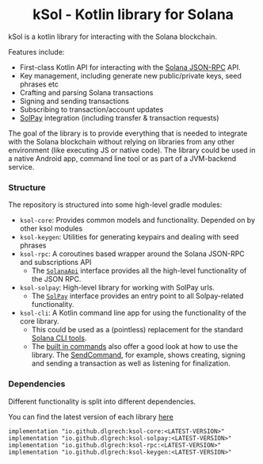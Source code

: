 <h1 align="center">kSol - Kotlin library for Solana</h1>

kSol is a kotlin library for interacting with the Solana blockchain.

Features include:

- First-class Kotlin API for interacting with the [Solana JSON-RPC](https://docs.solana.com/developing/clients/jsonrpc-api) API.
- Key management, including generate new public/private keys, seed phrases etc
- Crafting and parsing Solana transactions
- Signing and sending transactions
- Subscribing to transaction/account updates 
- [SolPay](https://github.com/solana-labs/solana-pay) integration (including transfer & transaction requests)

The goal of the library is to provide everything that is needed to integrate with the Solana blockchain without relying on libraries from any other environment (like executing JS or native code). The library could be used in a native Android app, command line tool or as part of a JVM-backend service.

### Structure

The repository is structured into some high-level gradle modules:

- `ksol-core`: Provides common models and functionality. Depended on by other ksol modules
- `ksol-keygen`: Utilities for generating keypairs and dealing with seed phrases
- `ksol-rpc`: A coroutines based wrapper around the Solana JSON-RPC and subscriptions API
  - The [`SolanaApi`](https://github.com/dlgrech/ksol/blob/main/ksol-rpc/src/main/kotlin/com/dgsd/ksol/SolanaApi.kt) interface provides all the high-level functionality of the JSON RPC.
- `ksol-solpay`: High-level library for working with SolPay urls.
  - The [`SolPay`](https://github.com/dlgrech/ksol/blob/main/ksol-solpay/src/main/kotlin/com/dgsd/ksol/solpay/SolPay.kt) interface provides an entry point to all Solpay-related functionality.
- `ksol-cli`: A Kotlin command line app for using the functionality of the core library.
  - This could be used as a (pointless) replacement for the standard [Solana CLI tools](https://docs.solana.com/cli).
  - The [built in commands](https://github.com/dlgrech/ksol/tree/main/ksol-cli/src/main/kotlin/com/dgsd/ksol/cli) also offer a good look at how to use the library. The [SendCommand](https://github.com/dlgrech/ksol/blob/main/ksol-cli/src/main/kotlin/com/dgsd/ksol/cli/send/SendCommand.kt), for example, shows creating, signing and sending a transaction as well as listening for finalization.

### Dependencies

Different functionality is split into different dependencies.

You can find the latest version of each library [here](https://search.maven.org/search?q=io.github.dlgrech)

```
implementation "io.github.dlgrech:ksol-core:<LATEST-VERSION>"
implementation "io.github.dlgrech:ksol-solpay:<LATEST-VERSION>"
implementation "io.github.dlgrech:ksol-rpc:<LATEST-VERSION>"
implementation "io.github.dlgrech:ksol-keygen:<LATEST-VERSION>"
```